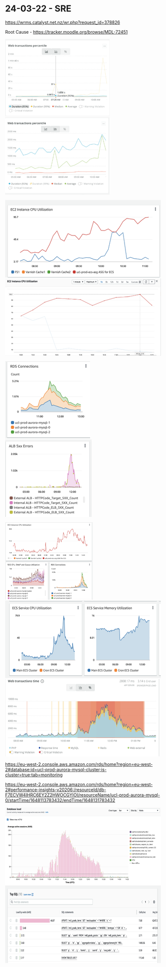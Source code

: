 # 24-03-22 - SRE

<https://wrms.catalyst.net.nz/wr.php?request_id=378826>

Root Cause - <https://tracker.moodle.org/browse/MDL-72451>

<img src="attachments/202343244/202343232.png" height="250" /> <img src="attachments/202343244/202343234.png" height="250" />

<img src="attachments/202343244/202343235.png" height="250" />

<img src="attachments/202343244/202343236.png" height="250" />

<img src="attachments/202343244/202343238.png" height="250" />  <img src="attachments/202343244/202343240.png" height="250" />

<img src="attachments/202343244/202343239.png" height="250" />

<img src="attachments/202343244/202343242.png" height="250" />

<img src="attachments/202343244/202343243.png" height="250" />

<https://eu-west-2.console.aws.amazon.com/rds/home?region=eu-west-2#database:id=ucl-prod-aurora-mysql-cluster;is-cluster=true;tab=monitoring>

<https://eu-west-2.console.aws.amazon.com/rds/home?region=eu-west-2#performance-insights-v20206:/resourceId/db-F7ECVW4IHRC6EY2Z2HWOCGYIOI/resourceName/ucl-prod-aurora-mysql-0/startTime/1648113783432/endTime/1648131783432>

<img src="attachments/202343244/202343256.png" height="250" />

<img src="attachments/202343244/202343258.png" height="250" />
